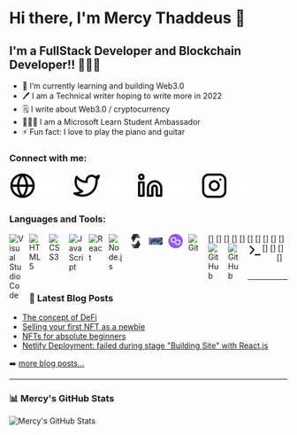 # Hi there, I'm Mercy Thaddeus 👋 

## I'm a FullStack Developer and Blockchain Developer!! 👩🏻‍💻 

- 🌱 I’m currently learning and building Web3.0 
- 🖊 I am a Technical writer hoping to write more in 2022
- 🗒 I write about Web3.0 / cryptocurrency
- 👩🏼‍💼 I am a Microsoft Learn Student Ambassador
- ⚡ Fun fact: I love to play the piano and guitar

### Connect with me:

[![website](./img/globe-light.svg)](https://mercythaddeus.netlify.app/#gh-light-mode-only) 
[![website](./img/globe-dark.svg)](https://mercythaddeus.netlify.app/#gh-dark-mode-only)
&nbsp;&nbsp;
[![website](./img/twitter-light.svg)](https://twitter.com/mercythaddeus_#gh-light-mode-only)
[![website](./img/twitter-dark.svg)](https://twitter.com/mercythaddeus_#gh-dark-mode-only)
&nbsp;&nbsp;
[![website](./img/linkedin-light.svg)](https://www.linkedin.com/in/mercy-thaddeus-44ab40189#gh-light-mode-only)
[![website](./img/linkedin-dark.svg)](https://www.linkedin.com/in/mercy-thaddeus-44ab40189#gh-dark-mode-only)
&nbsp;&nbsp;
[![website](./img/instagram-light.svg)](https://instagram.com/mercythaddeus_gh-light-mode-only) 
[![website](./img/instagram-dark.svg)](https://instagram.com/mercythaddeus_gh-dark-mode-only)

### Languages and Tools:

[<img align="left" alt="Visual Studio Code" width="26px" src="https://cdn.jsdelivr.net/gh/devicons/devicon/icons/vscode/vscode-original.svg" style="padding-right:10px;" />]
[<img align="left" alt="HTML5" width="26px" src="https://cdn.jsdelivr.net/gh/devicons/devicon/icons/html5/html5-original.svg" style="padding-right:10px;" />]
[<img align="left" alt="CSS3" width="26px" src="https://cdn.jsdelivr.net/gh/devicons/devicon/icons/css3/css3-original.svg" style="padding-right:10px;" />]
[<img align="left" alt="JavaScript" width="26px" src="https://cdn.jsdelivr.net/gh/devicons/devicon/icons/javascript/javascript-original.svg" style="padding-right:10px;" />]
[<img align="left" alt="React" width="26px" src="https://cdn.jsdelivr.net/gh/devicons/devicon/icons/react/react-original.svg" style="padding-right:10px;" />]
[<img align="left" alt="Node.js" width="26px" src="https://cdn.jsdelivr.net/gh/devicons/devicon/icons/nodejs/nodejs-original.svg" style="padding-right:10px;" />]
[<img align="left" alt="Solidity" width="26px" src="https://raw.githubusercontent.com/devicons/devicon/1119b9f84c0290e0f0b38982099a2bd027a48bf1/icons/solidity/solidity-original.svg" style="padding-right:10px;" />]
[<img align="left" alt="PHP" width="26px" src="https://raw.githubusercontent.com/devicons/devicon/1119b9f84c0290e0f0b38982099a2bd027a48bf1/icons/php/php-original.svg" style="padding-right:10px;" />]
[<img align="left" alt="Polygon" width="26px" src="https://raw.githubusercontent.com/devicons/devicon/1119b9f84c0290e0f0b38982099a2bd027a48bf1/icons/polygon/polygon-original.svg" style="padding-right:10px;" />]
[<img align="left" alt="Git" width="26px" src="https://cdn.jsdelivr.net/gh/devicons/devicon/icons/git/git-original.svg" style="padding-right:10px;" />]
[<img align="left" alt="GitHub" width="26px" src="https://user-images.githubusercontent.com/3369400/139447912-e0f43f33-6d9f-45f8-be46-2df5bbc91289.png" style="padding-right:10px;" />]
[<img align="left" alt="GitHub" width="26px" src="https://user-images.githubusercontent.com/3369400/139448065-39a229ba-4b06-434b-bc67-616e2ed80c8f.png" style="padding-right:10px;" />]
[<img align="left" alt="Terminal" width="26px" src="./img/terminal-light.svg" />]
[<img align="left" alt="Terminal" width="26px" src="./img/terminal-dark.svg" />]
<br />
<br />

---

### 📕 Latest Blog Posts

<!-- BLOG-POST-LIST:START -->
- [The concept of DeFi](https://medium.com/@Mercy_Thaddeus/the-concept-of-defi-d8b541135039)
- [Selling your first NFT as a newbie](https://medium.com/@Mercy_Thaddeus/selling-your-first-nft-as-a-newbie-fe96c2f71d97)
- [NFTs for absolute beginners](https://medium.com/@Mercy_Thaddeus/nfts-for-absolute-beginners-a1d650efd0e6)
- [Netlify Deployment: failed during stage "Building Site" with React.js](https://medium.com/@Mercy_Thaddeus/netlify-deployment-failed-during-stage-building-site-with-react-js-ea33e66c9f7a)
<!-- BLOG-POST-LIST:END -->

➡️ [more blog posts...](https://medium.com/@Mercy_Thaddeus)

---

  ### 📊 Mercy's GitHub Stats 

  <img align="left" alt="Mercy's GitHub Stats" src="https://github-readme-stats.vercel.app/api?username=ThaddeusMercy&show_icons=true&hide_border=false&title_color=ff652f&icon_color=FFE400&bg_color=09131B&text_color=ffffff&border_color=0c1a25" />


[website]: https://mercythaddeus.netlify.app
[twitter]: https://twitter.com/mercythaddeus_
[instagram]: https://instagram.com/mercythaddeus_
[linkedin]: https://instagram.com/mercythaddeus_